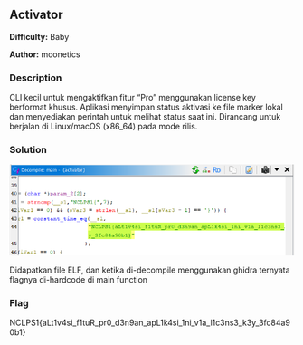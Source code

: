 ## Activator

**Difficulty:** Baby

**Author:** moonetics

### Description

CLI kecil untuk mengaktifkan fitur “Pro” menggunakan license key berformat khusus. Aplikasi menyimpan status aktivasi ke file marker lokal dan menyediakan perintah untuk melihat status saat ini. Dirancang untuk berjalan di Linux/macOS (x86_64) pada mode rilis.

### Solution

![alt text](image.png)

Didapatkan file ELF, dan ketika di-decompile menggunakan ghidra ternyata flagnya di-hardcode di main function

### Flag

NCLPS1{aLt1v4si_f1tuR_pr0_d3n9an_apL1k4si_1ni_v1a_l1c3ns3_k3y_3fc84a90b1}